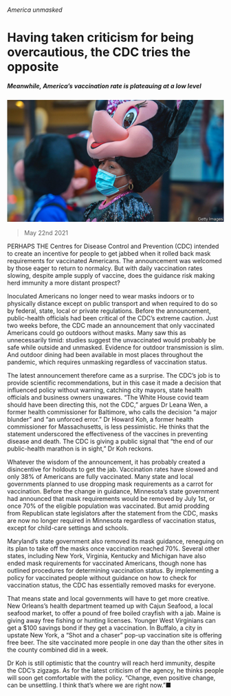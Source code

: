 ###### America unmasked

# Having taken criticism for being overcautious, the CDC tries the opposite 

##### Meanwhile, America’s vaccination rate is plateauing at a low level 

![image](images/20210522_USP009_1.jpg) 

> May 22nd 2021 

PERHAPS THE Centres for Disease Control and Prevention (CDC) intended to create an incentive for people to get jabbed when it rolled back mask requirements for vaccinated Americans. The announcement was welcomed by those eager to return to normalcy. But with daily vaccination rates slowing, despite ample supply of vaccine, does the guidance risk making herd immunity a more distant prospect?

Inoculated Americans no longer need to wear masks indoors or to physically distance except on public transport and when required to do so by federal, state, local or private regulations. Before the announcement, public-health officials had been critical of the CDC’s extreme caution. Just two weeks before, the CDC made an announcement that only vaccinated Americans could go outdoors without masks. Many saw this as unnecessarily timid: studies suggest the unvaccinated would probably be safe while outside and unmasked. Evidence for outdoor transmission is slim. And outdoor dining had been available in most places throughout the pandemic, which requires unmasking regardless of vaccination status.


The latest announcement therefore came as a surprise. The CDC’s job is to provide scientific recommendations, but in this case it made a decision that influenced policy without warning, catching city mayors, state health officials and business owners unawares. “The White House covid team should have been directing this, not the CDC,” argues Dr Leana Wen, a former health commissioner for Baltimore, who calls the decision “a major blunder” and “an unforced error.” Dr Howard Koh, a former health commissioner for Massachusetts, is less pessimistic. He thinks that the statement underscored the effectiveness of the vaccines in preventing disease and death. The CDC is giving a public signal that “the end of our public-health marathon is in sight,” Dr Koh reckons.

Whatever the wisdom of the announcement, it has probably created a disincentive for holdouts to get the jab. Vaccination rates have slowed and only 38% of Americans are fully vaccinated. Many state and local governments planned to use dropping mask requirements as a carrot for vaccination. Before the change in guidance, Minnesota’s state government had announced that mask requirements would be removed by July 1st, or once 70% of the eligible population was vaccinated. But amid prodding from Republican state legislators after the statement from the CDC, masks are now no longer required in Minnesota regardless of vaccination status, except for child-care settings and schools.

Maryland’s state government also removed its mask guidance, reneguing on its plan to take off the masks once vaccination reached 70%. Several other states, including New York, Virginia, Kentucky and Michigan have also ended mask requirements for vaccinated Americans, though none has outlined procedures for determining vaccination status. By implementing a policy for vaccinated people without guidance on how to check for vaccination status, the CDC has essentially removed masks for everyone.

That means state and local governments will have to get more creative. New Orleans’s health department teamed up with Cajun Seafood, a local seafood market, to offer a pound of free boiled crayfish with a jab. Maine is giving away free fishing or hunting licenses. Younger West Virginians can get a $100 savings bond if they get a vaccination. In Buffalo, a city in upstate New York, a “Shot and a chaser” pop-up vaccination site is offering free beer. The site vaccinated more people in one day than the other sites in the county combined did in a week.

Dr Koh is still optimistic that the country will reach herd immunity, despite the CDC’s zigzags. As for the latest criticism of the agency, he thinks people will soon get comfortable with the policy. “Change, even positive change, can be unsettling. I think that’s where we are right now.”■

